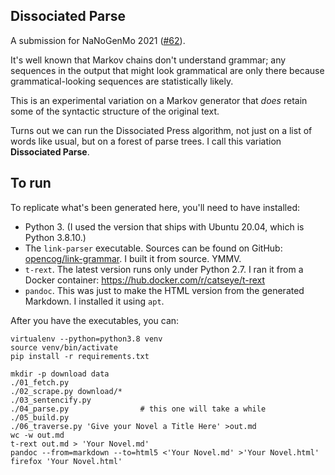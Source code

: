 Dissociated Parse
-----------------

A submission for NaNoGenMo 2021 ([#62][]).

[#62]: https://github.com/NaNoGenMo/2021/issues/62

It's well known that Markov chains don't understand grammar; any sequences
in the output that might look grammatical are only there because
grammatical-looking sequences are statistically likely.

This is an experimental variation on a Markov generator that _does_ retain
some of the syntactic structure of the original text.

Turns out we can run the Dissociated Press algorithm, not just on a list
of words like usual, but on a forest of parse trees.  I call this variation
**Dissociated Parse**.

## To run

To replicate what's been generated here, you'll need to have installed:

*   Python 3.  (I used the version that ships with Ubuntu 20.04,
    which is Python 3.8.10.)
*   The `link-parser` executable.  Sources can be found on GitHub:
    [opencog/link-grammar](https://github.com/opencog/link-grammar).
    I built it from source.  YMMV.
*   `t-rext`.  The latest version runs only under Python 2.7.  I ran
    it from a Docker container: https://hub.docker.com/r/catseye/t-rext
*   `pandoc`.  This was just to make the HTML version from the generated
    Markdown.  I installed it using `apt`.

After you have the executables, you can:

    virtualenv --python=python3.8 venv
    source venv/bin/activate
    pip install -r requirements.txt

    mkdir -p download data
    ./01_fetch.py
    ./02_scrape.py download/*
    ./03_sentencify.py
    ./04_parse.py                # this one will take a while
    ./05_build.py
    ./06_traverse.py 'Give your Novel a Title Here' >out.md
    wc -w out.md
    t-rext out.md > 'Your Novel.md'
    pandoc --from=markdown --to=html5 <'Your Novel.md' >'Your Novel.html'
    firefox 'Your Novel.html'
